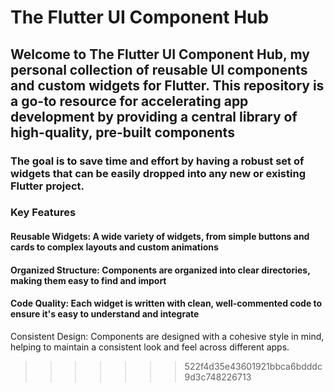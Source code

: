 
# The Flutter UI Component Hub

## Welcome to The Flutter UI Component Hub, my personal collection of reusable UI components and custom widgets for Flutter. This repository is a go-to resource for accelerating app development by providing a central library of high-quality, pre-built components

### The goal is to save time and effort by having a robust set of widgets that can be easily dropped into any new or existing Flutter project.

### Key Features

#### Reusable Widgets: A wide variety of widgets, from simple buttons and cards to complex layouts and custom animations

#### Organized Structure: Components are organized into clear directories, making them easy to find and import

#### Code Quality: Each widget is written with clean, well-commented code to ensure it's easy to understand and integrate

Consistent Design: Components are designed with a cohesive style in mind, helping to maintain a consistent look and feel across different apps.

>>>>>>> 522f4d35e43601921bbca6bdddc9d3c748226713
